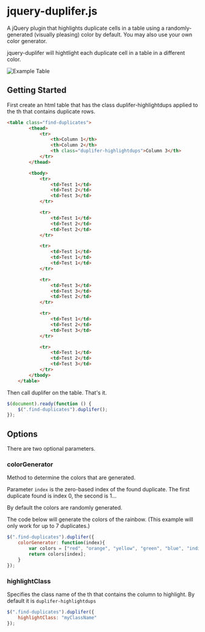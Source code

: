 # jquery-duplifer.js
A jQuery plugin that highlights duplicate cells in a table using a randomly-generated (visually pleasing) color by default. You may also use your own color generator.

jquery-duplifer will hightlight each duplicate cell in a table in a different color.

![Example Table](https://github.com/fiftynineseconds/jquery-duplifer.js/blob/master/table-example.png)

## Getting Started

First create an html table that has the class duplifer-highlightdups applied to the th that contains duplicate rows.

```html
<table class="find-duplicates">
		<thead>
			<tr>
				<th>Column 1</th>
				<th>Column 2</th>
				<th class="duplifer-highlightdups">Column 3</th>
			</tr>
		</thead>

		<tbody>
			<tr>
				<td>Test 1</td>
				<td>Test 2</td>
				<td>Test 3</td>
			</tr>

			<tr>
				<td>Test 1</td>
				<td>Test 2</td>
				<td>Test 2</td>
			</tr>

			<tr>
				<td>Test 1</td>
				<td>Test 1</td>
				<td>Test 1</td>
			</tr>

			<tr>
				<td>Test 3</td>
				<td>Test 3</td>
				<td>Test 2</td>
			</tr>

			<tr>
				<td>Test 1</td>
				<td>Test 2</td>
				<td>Test 3</td>
			</tr>

			<tr>
				<td>Test 1</td>
				<td>Test 2</td>
				<td>Test 3</td>
			</tr>
		</tbody>
	</table>
```

Then call duplifer on the table. That's it.

````javascript
$(document).ready(function () {
	$(".find-duplicates").duplifer();
});
````

## Options

There are two optional parameters.

### colorGenerator

Method to determine the colors that are generated. 

Parameter `index` is the zero-based index of the found duplicate. The first duplicate found is index 0, the second is 1...

By default the colors are randomly generated.

The code below will generate the colors of the rainbow. (This example will only work for up to 7 duplicates.)
```javascript
$(".find-duplicates").duplifer({
	colorGenerator: function(index){
    	var colors = ["red", "orange", "yellow", "green", "blue", "indigo", "violet"];
		return colors[index];
    }
});
```

### highlightClass

Specifies the class name of the th that contains the column to highlight. By default it is `duplifer-highlightdups`

```javascript
$(".find-duplicates").duplifer({
	highlightClass: "myClassName"
});
```



